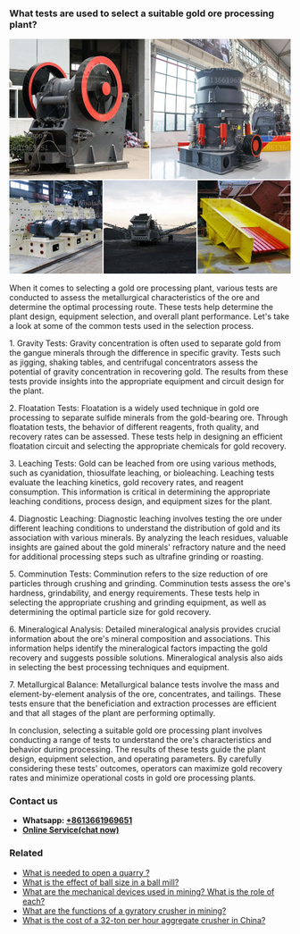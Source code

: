 <h3>What tests are used to select a suitable gold ore processing plant?</h3><img src='1701744874.jpg' alt=''><p>When it comes to selecting a gold ore processing plant, various tests are conducted to assess the metallurgical characteristics of the ore and determine the optimal processing route. These tests help determine the plant design, equipment selection, and overall plant performance. Let's take a look at some of the common tests used in the selection process.</p><p>1. Gravity Tests: Gravity concentration is often used to separate gold from the gangue minerals through the difference in specific gravity. Tests such as jigging, shaking tables, and centrifugal concentrators assess the potential of gravity concentration in recovering gold. The results from these tests provide insights into the appropriate equipment and circuit design for the plant.</p><p>2. Floatation Tests: Floatation is a widely used technique in gold ore processing to separate sulfide minerals from the gold-bearing ore. Through floatation tests, the behavior of different reagents, froth quality, and recovery rates can be assessed. These tests help in designing an efficient floatation circuit and selecting the appropriate chemicals for gold recovery.</p><p>3. Leaching Tests: Gold can be leached from ore using various methods, such as cyanidation, thiosulfate leaching, or bioleaching. Leaching tests evaluate the leaching kinetics, gold recovery rates, and reagent consumption. This information is critical in determining the appropriate leaching conditions, process design, and equipment sizes for the plant.</p><p>4. Diagnostic Leaching: Diagnostic leaching involves testing the ore under different leaching conditions to understand the distribution of gold and its association with various minerals. By analyzing the leach residues, valuable insights are gained about the gold minerals' refractory nature and the need for additional processing steps such as ultrafine grinding or roasting.</p><p>5. Comminution Tests: Comminution refers to the size reduction of ore particles through crushing and grinding. Comminution tests assess the ore's hardness, grindability, and energy requirements. These tests help in selecting the appropriate crushing and grinding equipment, as well as determining the optimal particle size for gold recovery.</p><p>6. Mineralogical Analysis: Detailed mineralogical analysis provides crucial information about the ore's mineral composition and associations. This information helps identify the mineralogical factors impacting the gold recovery and suggests possible solutions. Mineralogical analysis also aids in selecting the best processing techniques and equipment.</p><p>7. Metallurgical Balance: Metallurgical balance tests involve the mass and element-by-element analysis of the ore, concentrates, and tailings. These tests ensure that the beneficiation and extraction processes are efficient and that all stages of the plant are performing optimally.</p><p>In conclusion, selecting a suitable gold ore processing plant involves conducting a range of tests to understand the ore's characteristics and behavior during processing. The results of these tests guide the plant design, equipment selection, and operating parameters. By carefully considering these tests' outcomes, operators can maximize gold recovery rates and minimize operational costs in gold ore processing plants.</p><h3>Contact us</h3><ul><li><strong>Whatsapp:&nbsp;<a href="https://wa.me/8613661969651">+8613661969651</a></strong></li><li><a href="https://swt.shibang-china.com/?git&amp;zhl&amp;What tests are used to select a suitable gold ore processing plant"><strong>Online Service(chat now)</strong></a></li></ul><h3>Related</h3><ul><li><a href='What is needed to open a quarry .md'>What is needed to open a quarry ?</a></li><li><a href='What is the effect of ball size in a ball mill.md'>What is the effect of ball size in a ball mill?</a></li><li><a href='What are the mechanical devices used in mining What is the role of each.md'>What are the mechanical devices used in mining? What is the role of each?</a></li><li><a href='What are the functions of a gyratory crusher in mining.md'>What are the functions of a gyratory crusher in mining?</a></li><li><a href='What is the cost of a 32ton per hour aggregate crusher in China.md'>What is the cost of a 32-ton per hour aggregate crusher in China?</a></li></ul>